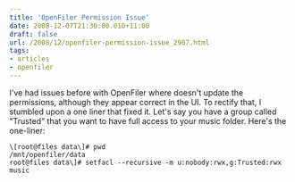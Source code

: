 ```yaml
---
title: 'OpenFiler Permission Issue'
date: 2008-12-07T21:30:00.010+11:00
draft: false
url: /2008/12/openfiler-permission-issue_2907.html
tags: 
- articles
- openfiler
---
```


I've had issues before with OpenFiler where doesn't update the permissions, although they appear correct in the UI. To rectify that, I stumbled upon a one liner that fixed it. Let's say you have a group called "Trusted" that you want to have full access to your music folder. Here's the one-liner:

```
\[root@files data\]# pwd
/mnt/openfiler/data
root@files data\]# setfacl --recursive -m u:nobody:rwx,g:Trusted:rwx music

```